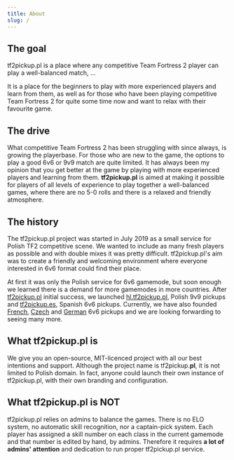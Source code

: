 ```yaml
---
title: About
slug: /
---
```


## The goal

tf2pickup.pl is a place where any competitive Team Fortress 2 player can play a well-balanced match, ...

It is a place for the beginners to play with more experienced players and learn from them, as well as for those
who have been playing competitive Team Fortress 2 for quite some time now and want to relax with their favourite game.

## The drive

What competitive Team Fortress 2 has been struggling with since always, is growing the playerbase. For those who are new to
the game, the options to play a good 6v6 or 9v9 match are quite limited. It has always been my opinion that you get better
at the game by playing with more experienced players and learning from them. **tf2pickup.pl** is aimed at making it possible
for players of all levels of experience to play together a well-balanced games, where there are no 5-0 rolls and there is a relaxed
and friendly atmosphere.

## The history

The tf2pickup.pl project was started in July 2019 as a small service for Polish TF2 competitive scene. We wanted to include
as many fresh players as possible and with double mixes it was pretty difficult. tf2pickup.pl's aim was to create a friendly
and welcoming environment where everyone interested in 6v6 format could find their place.

At first it was only the Polish service for 6v6 gamemode, but soon enough we learned there is a demand for more gamemodes in more
countries. After [tf2pickup.pl](https://tf2pickup.pl/) initial success, we launched [hl.tf2pickup.pl](https://hl.tf2pickup.pl/),
Polish 9v9 pickups and [tf2pickup.es](https://tf2pickup.es/), Spanish 6v6 pickups. Currently, we have also founded
[French](https://tf2pickup.fr/), [Czech](https://tf2pickup.cz/) and [German](https://tf2pickup.de/) 6v6 pickups and we are looking
forwarding to seeing many more.

## What tf2pickup.pl is

We give you an open-source, MIT-licenced project with all our best intentions and support. Although the project name is tf2pickup.**pl**, it
is not limited to Polish domain. In fact, anyone could launch their own instance of tf2pickup.pl, with their own branding and configuration.

## What tf2pickup.pl is NOT

tf2pickup.pl relies on admins to balance the games. There is no ELO system, no automatic skill recognition, nor a captain-pick system.
Each player has assigned a skill number on each class in the current gamemode and that number is edited by hand, by admins.
Therefore it requires **a lot of admins' attention** and dedication to run proper tf2pickup.pl service.
